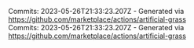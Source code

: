 Commits: 2023-05-26T21:33:23.207Z - Generated via https://github.com/marketplace/actions/artificial-grass
<br>
Commits: 2023-05-26T21:33:23.207Z - Generated via https://github.com/marketplace/actions/artificial-grass
<br>
